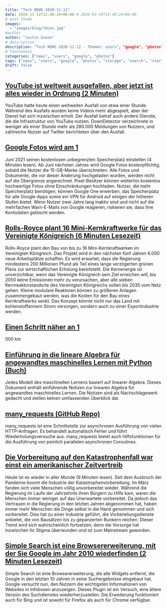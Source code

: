 ```yaml
---
title: "Tech NEWS 2020-11-12"
date: 2020-11-12T12:40:24+06:00 # 2020-03-14T15:40:24+06:00
# post thumb
images:
  - "images/blog/tbcon.jpg"
#author
author: "Justin Guese"
# description
description: "Tech NEWS 2020-11-12 - Themen: users", "google", "photos"
# Taxonomies
categories: ["news", "users", "google", "photos"]
tags: ["news", "users", "google", "photos", "storage", "search", "start"]
draft: false
---
```


## [YouTube ist weltweit ausgefallen, aber jetzt ist alles wieder in Ordnung (2 Minuten)](https://www.theverge.com/2020/11/11/21561764/youtube-down-outage-loading-videos/1/01000175bc23f8af-f41fdd29-819e-45ee-b205-2650340ab32b-000000/jRxyBDCuEzyUjIyWxKK6hmQsEPGzRVeM9aqruFOnZOU=167)

 YouTube hatte heute einen weltweiten Ausfall von etwa einer Stunde. Während des Ausfalls wurden keine Videos mehr abgespielt, aber der Dienst hat sich inzwischen erholt. Der Ausfall betraf auch andere Dienste, die die Infrastruktur von YouTube nutzen. DownDetector verzeichnete in weniger als einer Stunde mehr als 280.000 Meldungen von Nutzern, und zahlreiche Nutzer auf Twitter berichteten über den Ausfall.

## [Google Fotos wird am 1](https://www.theverge.com/2020/11/11/21560810/google-photos-unlimited-cap-free-uploads-15gb-ending?scrolla=5eb6d68b7fedc32c19ef33b4/1/01000175bc23f8af-f41fdd29-819e-45ee-b205-2650340ab32b-000000/RHGVycqwps77YKYo0MpxdL07y0v7Ddh_EJ2gUFrF41U=167)

 Juni 2021 seinen kostenlosen unbegrenzten Speicherplatz einstellen (4 Minuten lesen). Ab Juni nächsten Jahres wird Google Fotos kostenpflichtig, sobald die Nutzer die 15-GB-Marke überschreiten. Alle Fotos und Dokumente, die vor dieser Änderung hochgeladen wurden, werden nicht auf die Obergrenze angerechnet. Pixel-Besitzer können weiterhin kostenlos hochwertige Fotos ohne Einschränkungen hochladen. Nutzer, die mehr Speicherplatz benötigen, können Google One erwerben, das Speicherplatz für alle Google-Apps sowie ein VPN für Android auf einigen der höheren Stufen bietet. Wenn Nutzer zwei Jahre lang inaktiv sind und nicht auf die mehrfachen Warn-E-Mails von Google reagieren, riskieren sie, dass ihre Kontodaten gelöscht werden.

## [Rolls-Royce plant 16 Mini-Kernkraftwerke für das Vereinigte Königreich (6 Minuten Lesezeit)](https://www.bbc.com/news/science-environment-54703204/1/01000175bc23f8af-f41fdd29-819e-45ee-b205-2650340ab32b-000000/8sc--9ExegrvW914scTPmu4MRxl9iqaiqcugOolknc0=167)

 Rolls-Royce plant den Bau von bis zu 16 Mini-Kernkraftwerken im Vereinigten Königreich. Das Projekt wird in den nächsten fünf Jahren 6.000 neue Arbeitsplätze schaffen. Es wird erwartet, dass die Regierung mindestens 200 Millionen Pfund als Teil eines lange verzögerten grünen Plans zur wirtschaftlichen Erholung bereitstellt. Die Kernenergie ist unverzichtbar, wenn das Vereinigte Königreich sein Ziel erreichen will, bis 2050 keine Emissionen mehr zu verursachen, aber alle sieben Kernreaktorstandorte des Vereinigten Königreichs sollen bis 2035 vom Netz gehen. Kleine modulare Reaktoren können zu größeren Anlagen zusammengebaut werden, was die Kosten für den Bau eines Kernkraftwerks senkt. Das Konzept könnte nicht nur das Land mit kohlenstoffarmem Strom versorgen, sondern auch zu einer Exportindustrie werden.

## [Einen Schritt näher an 1](http://www.businesskorea.co.kr/news/articleView.html?idxno=54867/1/01000175bc23f8af-f41fdd29-819e-45ee-b205-2650340ab32b-000000/fHC5x42acOoa5vsfmfHRuvpSs29qhigU5W1UG53QQJ4=167)

000 km

## [Einführung in die lineare Algebra für angewandtes maschinelles Lernen mit Python (Buch)](https://pabloinsente.github.io/intro-linear-algebra/1/01000175bc23f8af-f41fdd29-819e-45ee-b205-2650340ab32b-000000/cAiORhvcqGDsJ0VdciaXik8zyDWo81Y3Y9eHYJze43M=167)

 Jedes Modell des maschinellen Lernens basiert auf linearer Algebra. Dieses Dokument enthält einführende Notizen zur linearen Algebra für angewandtes maschinelles Lernen. Die Notizen sind als Nachschlagewerk gedacht und stellen keinen umfassenden Überblick dar.

## [many_requests (GitHub Repo)](https://github.com/joshlk/many_requests/1/01000175bc23f8af-f41fdd29-819e-45ee-b205-2650340ab32b-000000/2Wo5E7b-lVDBaIGF5YocsfnRjyR1lfpHWYvu5DNYBGE=167)

 many_requests ist eine Schnittstelle zur asynchronen Ausführung von vielen HTTP-Anfragen. Es behandelt automatisch Fehler und führt Wiederholungsversuche aus. many_requests bietet auch Hilfsfunktionen für die Ausführung von peinlich parallelen asynchronen Coroutines.

## [Die Vorbereitung auf den Katastrophenfall war einst ein amerikanischer Zeitvertreib](https://www.nationalgeographic.com/history/2020/11/disaster-prepping-was-once-an-american-pastime-today-its-mainstream-again//1/01000175bc23f8af-f41fdd29-819e-45ee-b205-2650340ab32b-000000/pmj9Rkye3vY9_EPJ4FQlmvMv1p4woytTSLwzwSWFRu4=167)

 Heute ist es wieder in aller Munde (9 Minuten lesen). Seit dem Ausbruch der Pandemie boomt die Industrie der Katastrophenvorbereitung. Im März fanden sich viele Menschen völlig unvorbereitet wieder. Während die Regierung im Laufe der Jahrzehnte ihren Bürgern zu Hilfe kam, waren die Menschen immer weniger auf das Unerwartete vorbereitet. Da jedoch das Vertrauen in die Regierung in den letzten Jahren abgenommen hat, haben immer mehr Menschen die Dinge selbst in die Hand genommen und sich vorbereitet. Dies hat zu einer Industrie geführt, die Vorbereitungsdienste anbietet, die von Bausätzen bis zu gepanzerten Bunkern reichen. Dieser Trend wird sich wahrscheinlich fortsetzen, denn die Vorsorge hat inzwischen ihr Stigma überwunden und ist zum Mainstream geworden.

## [Simple Search ist eine Browsererweiterung, mit der Sie Google im Jahr 2010 wiederfinden (2 Minuten Lesezeit)](https://www.theverge.com/21560298/simple-search-google-browser-extension-download-markup-antitrust/1/01000175bc23f8af-f41fdd29-819e-45ee-b205-2650340ab32b-000000/LwiKAzSBR_VJUckzcjjf48qkIe13su1zoH4F28k41Yc=167)

 Simple Search ist eine Browsererweiterung, die alle Widgets entfernt, die Google in den letzten 10 Jahren in seine Suchergebnisse eingebaut hat. Google versucht nun, den Nutzern die wichtigsten Informationen von Websites in Infoboxen anzuzeigen. Dieses Plugin ist ein Versuch, eine ältere Version des Suchdienstes wiederherzustellen. Die Erweiterung funktioniert auch für Bing und ist sowohl für Firefox als auch für Chrome verfügbar.

